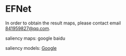# EFNet
In order to obtain the result maps, please contact email 841959827@qq.com.

saliency maps: google baidu

saliency models: [Google](https://drive.google.com/drive/folders/1y7tq1h_U9_Pg0zZweNRultQbN7B2T4ND?usp=sharing)




